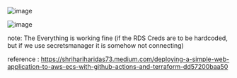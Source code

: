 ![image](https://github.com/user-attachments/assets/7f608fc0-7c31-4ae2-aa9b-571ea10e3a4a)

![image](https://github.com/user-attachments/assets/b885098e-dcd7-4298-95a1-e0775776574d)

note: The Everything is working fine (if the RDS Creds are to be hardcoded, but if we use secretsmanager it is somehow not connecting) 


reference : https://shrihariharidas73.medium.com/deploying-a-simple-web-application-to-aws-ecs-with-github-actions-and-terraform-dd57200baa50 
